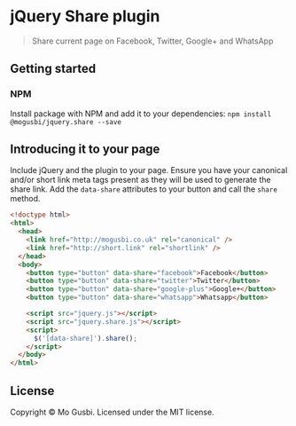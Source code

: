 # jQuery Share plugin
> Share current page on Facebook, Twitter, Google+ and WhatsApp

## Getting started
### NPM
Install package with NPM and add it to your dependencies:
`npm install @mogusbi/jquery.share --save`

## Introducing it to your page
Include jQuery and the plugin to your page. Ensure you have your canonical and/or short link meta tags present as they will be used to generate the share link. Add the `data-share` attributes to your button and call the `share` method.

```html
<!doctype html>
<html>
  <head>
    <link href="http://mogusbi.co.uk" rel="canonical" />
    <link href="http://short.link" rel="shortlink" />
  </head>
  <body>
    <button type="button" data-share="facebook">Facebook</button>
    <button type="button" data-share="twitter">Twitter</button>
    <button type="button" data-share="google-plus">Google+</button>
    <button type="button" data-share="whatsapp">Whatsapp</button>

    <script src="jquery.js"></script>
    <script src="jquery.share.js"></script>
    <script>
      $('[data-share]').share();
    </script>
  </body>
</html>
```

## License
Copyright &copy; Mo Gusbi.
Licensed under the MIT license.